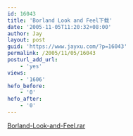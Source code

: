 ```yaml
---
id: 16043
title: 'Borland Look and Feel下载'
date: '2005-11-05T11:20:32+08:00'
author: Jay
layout: post
guid: 'https://www.jayxu.com/?p=16043'
permalink: /2005/11/05/16043
posturl_add_url:
    - 'yes'
views:
    - '1606'
hefo_before:
    - '0'
hefo_after:
    - '0'
---
```


<a href="https://www.jayxu.com/log/wp-content/uploads/2016/11/Borland-Look-and-Feel.rar">Borland-Look-and-Feel.rar</a>